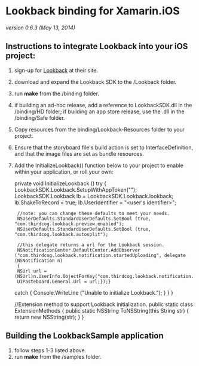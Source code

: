 # Lookback binding for Xamarin.iOS
_version 0.6.3 (May 13, 2014)_

## Instructions to integrate Lookback into your iOS project:

1. sign-up for [Lookback](http://www.lookback.io/) at their site. 
2. download and expand the Lookback SDK to the /Lookback folder. 
3. run **make** from the /binding folder.
4. if building an ad-hoc release, add a reference to LookbackSDK.dll in the /binding/HD folder; if building an app store release, use the .dll in the /binding/Safe folder.
5. Copy resources from the binding/Lookback-Resources folder to your project.
6. Ensure that the storyboard file's build action is set to InterfaceDefinition, and that the image files are set as bundle resources.
7. Add the InitializeLookback() function below to your project to enable within your application, or roll your own:

	private void InitializeLookback ()
	try {
		LookbackSDK.Lookback.SetupWithAppToken("<your Lookback token>");
		LookbackSDK.Lookback lb = LookbackSDK.Lookback.lookback;
		lb.ShakeToRecord = true;
		lb.UserIdentifier = "<user's identifier>";

		//note: you can change these defaults to meet your needs.
		NSUserDefaults.StandardUserDefaults.SetBool (true, "com.thirdcog.lookback.preview.enabled");
		NSUserDefaults.StandardUserDefaults.SetBool (true, "com.thirdcog.lookback.autosplit");

		//this delegate returns a url for the Lookback session.
		NSNotificationCenter.DefaultCenter.AddObserver ("com.thirdcog.lookback.notification.startedUploading", delegate (NSNotification n) 
		{
		NSUrl url =		(NSUrl)n.UserInfo.ObjectForKey("com.thirdcog.lookback.notification.startedUploading.destinationURL".ToNSString());
		UIPasteboard.General.Url = url;});}

	catch { 
		Console.WriteLine ("Unable to initialize Lookback.");
			}
		}
	}

	//Extension method to support Lookback initialization.
	public static class ExtensionMethods
	{
		public static NSString ToNSString(this String str)
		{
			return new NSString(str);
		}
	}

## Building the LookbackSample application
1. follow steps 1-3 listed above.
2. run **make** from the /samples folder.